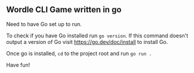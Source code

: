 ## Wordle CLI Game written in go

Need to have Go set up to run.

To check if you have Go installed run `go version`. If this command doesn't output a version of Go visit https://go.dev/doc/install to install Go.

Once go is installed, `cd` to the project root and run `go run .`

Have fun!
